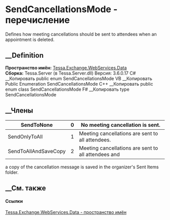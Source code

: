 # SendCancellationsMode - перечисление
Defines how meeting cancellations should be sent to attendees when an
appointment is deleted.
## __Definition
 **Пространство имён:**
[Tessa.Exchange.WebServices.Data](N_Tessa_Exchange_WebServices_Data.htm)  
 **Сборка:** Tessa.Server (в Tessa.Server.dll) Версия: 3.6.0.17
C# __Копировать
     public enum SendCancellationsMode
VB __Копировать
     Public Enumeration SendCancellationsMode
C++ __Копировать
     public enum class SendCancellationsMode
F# __Копировать
     type SendCancellationsMode
##  __Члены
SendToNone| 0|  No meeting cancellation is sent.  
---|---|---  
SendOnlyToAll| 1|  Meeting cancellations are sent to all attendees.  
SendToAllAndSaveCopy| 2|  Meeting cancellations are sent to all attendees and
a copy of the cancellation message is saved in the organizer's Sent Items
folder.  
## __См. также
#### Ссылки
[Tessa.Exchange.WebServices.Data - пространство
имён](N_Tessa_Exchange_WebServices_Data.htm)
